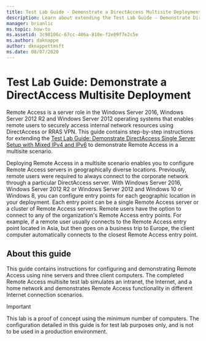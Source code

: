 ```yaml
---
title: Test Lab Guide - Demonstrate a DirectAccess Multisite Deployment
description: Learn about extending the Test Lab Guide - Demonstrate DirectAccess Single Server Setup with Mixed IPv4 and IPv6 to demonstrate Remote Access in a multisite scenario.
manager: brianlic
ms.topic: how-to
ms.assetid: 3c98106c-67cc-406a-810e-f2e09f7e2c5e
ms.author: daknappe
author: dknappettmsft
ms.date: 08/07/2020
---
```

# Test Lab Guide: Demonstrate a DirectAccess Multisite Deployment

Remote Access is a server role in the  Windows Server 2016, Windows Server 2012 R2 and Windows Server 2012 operating systems that enables remote users to securely access internal network resources using DirectAccess or RRAS VPN. This guide contains step-by-step instructions for extending the [Test Lab Guide: Demonstrate DirectAccess Single Server Setup with Mixed IPv4 and IPv6](https://go.microsoft.com/fwlink/p/?LinkId=237004) to demonstrate Remote Access in a multisite scenario.

Deploying Remote Access in a multisite scenario enables you to configure Remote Access servers in geographically diverse locations. Previously, remote users were required to always connect to the corporate network through a particular DirectAccess server. With  Windows Server 2016, Windows Server 2012 R2 or Windows Server 2012 and Windows 10 or Windows 8, you can configure entry points for each geographic location in your deployment. Each entry point can be a single Remote Access server or a cluster of Remote Access servers. Remote users have the option to connect to any of the organization's Remote Access entry points. For example, if a remote user usually connects to the Remote Access entry point located in Asia, but then goes on a business trip to Europe, the client computer automatically connects to the closest Remote Access entry point.

## About this guide
This guide contains instructions for configuring and demonstrating Remote Access using nine servers and three client computers. The completed Remote Access multisite test lab simulates an intranet, the Internet, and a home network and demonstrates Remote Access functionality in different Internet connection scenarios.

> [!IMPORTANT]
> This lab is a proof of concept using the minimum number of computers. The configuration detailed in this guide is for test lab purposes only, and is not to be used in a production environment.



